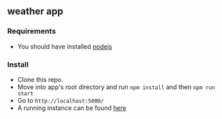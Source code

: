 ## weather app

### Requirements
- You should have installed [nodejs](https://nodejs.org)

### Install
- Clone this repo.
- Move into app's root directory and run `npm install` and then `npm run start`
- Go to `http://localhost:5000/` 
- A running instance can be found [here](http://ec2-18-222-228-72.us-east-2.compute.amazonaws.com:5000/)

